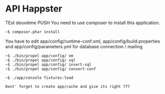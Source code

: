 # API Happster

TEst deuxième PUSH
You need to use composer to install this application.

```
~$ composer.phar install
```

You have to edit app/config/runtime-conf.xml, app/config/build.properties and app/config/parameters.yml for database connection / mailing

```
~$ ./bin/propel app/config/ om
~$ ./bin/propel app/config/ sql 
~$ ./bin/propel app/config/ insert-sql 
~$ ./bin/propel app/config/ convert-conf 

~$ ./app/console fixtures:load

Dont' forget to create app/cache and give its right 777

```
